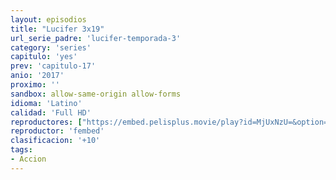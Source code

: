 ```yaml
---
layout: episodios
title: "Lucifer 3x19"
url_serie_padre: 'lucifer-temporada-3'
category: 'series'
capitulo: 'yes'
prev: 'capitulo-17'
anio: '2017'
proximo: ''
sandbox: allow-same-origin allow-forms
idioma: 'Latino'
calidad: 'Full HD'
reproductores: ["https://embed.pelisplus.movie/play?id=MjUxNzU=&option=latin"]
reproductor: 'fembed'
clasificacion: '+10'
tags:
- Accion
---
```












